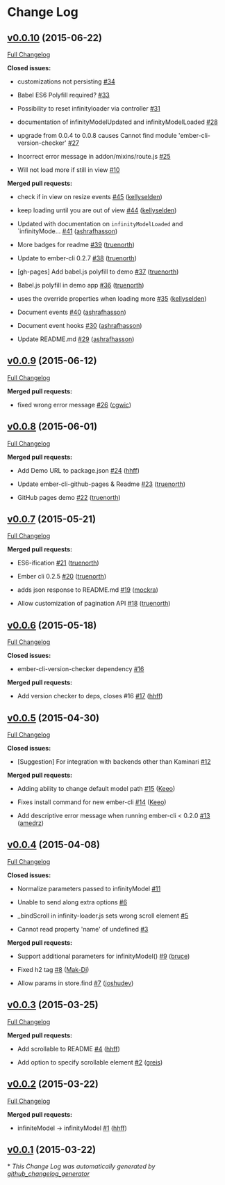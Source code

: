 # Change Log

## [v0.0.10](https://github.com/hhff/ember-infinity/tree/v0.0.10) (2015-06-22)

[Full Changelog](https://github.com/hhff/ember-infinity/compare/v0.0.9...v0.0.10)

**Closed issues:**

- customizations not persisting [\#34](https://github.com/hhff/ember-infinity/issues/34)

- Babel ES6 Polyfill required? [\#33](https://github.com/hhff/ember-infinity/issues/33)

- Possibility to reset infinityloader via controller [\#31](https://github.com/hhff/ember-infinity/issues/31)

- documentation of infinityModelUpdated and infinityModelLoaded [\#28](https://github.com/hhff/ember-infinity/issues/28)

- upgrade from 0.0.4 to 0.0.8 causes Cannot find module 'ember-cli-version-checker' [\#27](https://github.com/hhff/ember-infinity/issues/27)

- Incorrect error message in addon/mixins/route.js [\#25](https://github.com/hhff/ember-infinity/issues/25)

- Will not load more if still in view [\#10](https://github.com/hhff/ember-infinity/issues/10)

**Merged pull requests:**

- check if in view on resize events [\#45](https://github.com/hhff/ember-infinity/pull/45) ([kellyselden](https://github.com/kellyselden))

- keep loading until you are out of view [\#44](https://github.com/hhff/ember-infinity/pull/44) ([kellyselden](https://github.com/kellyselden))

- Updated with documentation on `infinityModelLoaded` and `infinityMode… [\#41](https://github.com/hhff/ember-infinity/pull/41) ([ashrafhasson](https://github.com/ashrafhasson))

- More badges for readme [\#39](https://github.com/hhff/ember-infinity/pull/39) ([truenorth](https://github.com/truenorth))

- Update to ember-cli 0.2.7 [\#38](https://github.com/hhff/ember-infinity/pull/38) ([truenorth](https://github.com/truenorth))

- \[gh-pages\] Add babel.js polyfill to demo [\#37](https://github.com/hhff/ember-infinity/pull/37) ([truenorth](https://github.com/truenorth))

- Babel.js polyfill in demo app [\#36](https://github.com/hhff/ember-infinity/pull/36) ([truenorth](https://github.com/truenorth))

- uses the override properties when loading more [\#35](https://github.com/hhff/ember-infinity/pull/35) ([kellyselden](https://github.com/kellyselden))

- Document events [\#40](https://github.com/hhff/ember-infinity/pull/40) ([ashrafhasson](https://github.com/ashrafhasson))

- Document event hooks [\#30](https://github.com/hhff/ember-infinity/pull/30) ([ashrafhasson](https://github.com/ashrafhasson))

- Update README.md [\#29](https://github.com/hhff/ember-infinity/pull/29) ([ashrafhasson](https://github.com/ashrafhasson))

## [v0.0.9](https://github.com/hhff/ember-infinity/tree/v0.0.9) (2015-06-12)

[Full Changelog](https://github.com/hhff/ember-infinity/compare/v0.0.8...v0.0.9)

**Merged pull requests:**

- fixed wrong error message [\#26](https://github.com/hhff/ember-infinity/pull/26) ([cgwic](https://github.com/cgwic))

## [v0.0.8](https://github.com/hhff/ember-infinity/tree/v0.0.8) (2015-06-01)

[Full Changelog](https://github.com/hhff/ember-infinity/compare/v0.0.7...v0.0.8)

**Merged pull requests:**

- Add Demo URL to package.json [\#24](https://github.com/hhff/ember-infinity/pull/24) ([hhff](https://github.com/hhff))

- Update ember-cli-github-pages & Readme [\#23](https://github.com/hhff/ember-infinity/pull/23) ([truenorth](https://github.com/truenorth))

- GitHub pages demo [\#22](https://github.com/hhff/ember-infinity/pull/22) ([truenorth](https://github.com/truenorth))

## [v0.0.7](https://github.com/hhff/ember-infinity/tree/v0.0.7) (2015-05-21)

[Full Changelog](https://github.com/hhff/ember-infinity/compare/v0.0.6...v0.0.7)

**Merged pull requests:**

- ES6-ification [\#21](https://github.com/hhff/ember-infinity/pull/21) ([truenorth](https://github.com/truenorth))

- Ember cli 0.2.5 [\#20](https://github.com/hhff/ember-infinity/pull/20) ([truenorth](https://github.com/truenorth))

- adds json response to README.md [\#19](https://github.com/hhff/ember-infinity/pull/19) ([mockra](https://github.com/mockra))

- Allow customization of pagination API [\#18](https://github.com/hhff/ember-infinity/pull/18) ([truenorth](https://github.com/truenorth))

## [v0.0.6](https://github.com/hhff/ember-infinity/tree/v0.0.6) (2015-05-18)

[Full Changelog](https://github.com/hhff/ember-infinity/compare/v0.0.5...v0.0.6)

**Closed issues:**

- ember-cli-version-checker dependency [\#16](https://github.com/hhff/ember-infinity/issues/16)

**Merged pull requests:**

- Add version checker to deps, closes \#16 [\#17](https://github.com/hhff/ember-infinity/pull/17) ([hhff](https://github.com/hhff))

## [v0.0.5](https://github.com/hhff/ember-infinity/tree/v0.0.5) (2015-04-30)

[Full Changelog](https://github.com/hhff/ember-infinity/compare/v0.0.4...v0.0.5)

**Closed issues:**

- \[Suggestion\] For integration with backends other than Kaminari [\#12](https://github.com/hhff/ember-infinity/issues/12)

**Merged pull requests:**

- Adding ability to change default model path [\#15](https://github.com/hhff/ember-infinity/pull/15) ([Keeo](https://github.com/Keeo))

- Fixes install command for new ember-cli [\#14](https://github.com/hhff/ember-infinity/pull/14) ([Keeo](https://github.com/Keeo))

- Add descriptive error message when running ember-cli < 0.2.0 [\#13](https://github.com/hhff/ember-infinity/pull/13) ([amedrz](https://github.com/amedrz))

## [v0.0.4](https://github.com/hhff/ember-infinity/tree/v0.0.4) (2015-04-08)

[Full Changelog](https://github.com/hhff/ember-infinity/compare/v0.0.3...v0.0.4)

**Closed issues:**

- Normalize parameters passed to infinityModel [\#11](https://github.com/hhff/ember-infinity/issues/11)

- Unable to send along extra options [\#6](https://github.com/hhff/ember-infinity/issues/6)

- \_bindScroll in infinity-loader.js sets wrong scroll element [\#5](https://github.com/hhff/ember-infinity/issues/5)

- Cannot read property 'name' of undefined [\#3](https://github.com/hhff/ember-infinity/issues/3)

**Merged pull requests:**

- Support additional parameters for infinityModel\(\) [\#9](https://github.com/hhff/ember-infinity/pull/9) ([bruce](https://github.com/bruce))

- Fixed h2 tag [\#8](https://github.com/hhff/ember-infinity/pull/8) ([Mak-Di](https://github.com/Mak-Di))

- Allow params in store.find [\#7](https://github.com/hhff/ember-infinity/pull/7) ([joshudev](https://github.com/joshudev))

## [v0.0.3](https://github.com/hhff/ember-infinity/tree/v0.0.3) (2015-03-25)

[Full Changelog](https://github.com/hhff/ember-infinity/compare/v0.0.2...v0.0.3)

**Merged pull requests:**

- Add scrollable to README [\#4](https://github.com/hhff/ember-infinity/pull/4) ([hhff](https://github.com/hhff))

- Add option to specify scrollable element [\#2](https://github.com/hhff/ember-infinity/pull/2) ([greis](https://github.com/greis))

## [v0.0.2](https://github.com/hhff/ember-infinity/tree/v0.0.2) (2015-03-22)

[Full Changelog](https://github.com/hhff/ember-infinity/compare/v0.0.1...v0.0.2)

**Merged pull requests:**

- infiniteModel -\> infinityModel [\#1](https://github.com/hhff/ember-infinity/pull/1) ([hhff](https://github.com/hhff))

## [v0.0.1](https://github.com/hhff/ember-infinity/tree/v0.0.1) (2015-03-22)



\* *This Change Log was automatically generated by [github_changelog_generator](https://github.com/skywinder/Github-Changelog-Generator)*